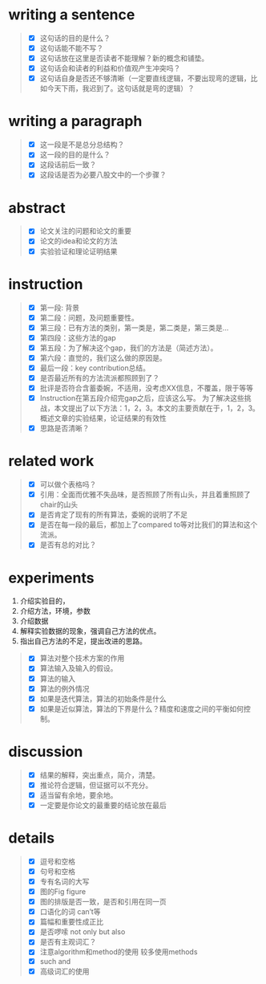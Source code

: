 
# writing a sentence
> - [x] 这句话的目的是什么？
> - [x] 这句话能不能不写？
> - [x] 这句话放在这里是否读者不能理解？新的概念和铺垫。
> - [x] 这句话会和读者的利益和价值观产生冲突吗？
> - [x] 这句话自身是否还不够清晰（一定要直线逻辑，不要出现弯的逻辑，比如今天下雨，我迟到了。这句话就是弯的逻辑）？

# writing a paragraph
> - [x] 这一段是不是总分总结构？
> - [x] 这一段的目的是什么？
> - [x] 这段话前后一致？
> - [x] 这段话是否为必要八股文中的一个步骤？

# abstract
> - [x] 论文关注的问题和论文的重要
> - [x] 论文的idea和论文的方法
> - [x] 实验验证和理论证明结果

# instruction
> - [x] 第一段: 背景
> - [x] 第二段：问题，及问题重要性。
> - [x] 第三段：已有方法的类别，第一类是，第二类是，第三类是…
> - [x] 第四段：这些方法的gap
> - [x] 第五段：为了解决这个gap，我们的方法是（简述方法）。 
> - [x] 第六段：直觉的，我们这么做的原因是。 
> - [x] 最后一段：key contribution总结。 
> - [x] 是否最近所有的方法流派都照顾到了？
> - [x] 批评是否符合含蓄委婉，不适用，没考虑XX信息，不覆盖，限于等等
> - [x] Instruction在第五段介绍完gap之后，应该这么写。 为了解决这些挑战，本文提出了以下方法：1，2，3。本文的主要贡献在于，1，2，3。概述文章的实验结果，论证结果的有效性
> - [x] 思路是否清晰？

# related work
> - [x] 可以做个表格吗？
> - [x] 引用：全面而优雅不失品味，是否照顾了所有山头，并且着重照顾了chair的山头
> - [x] 是否肯定了现有的所有算法，委婉的说明了不足
> - [x] 是否在每一段的最后，都加上了compared to等对比我们的算法和这个流派。 
> - [x] 是否有总的对比？

# experiments
1.	介绍实验目的，
2.	介绍方法，环境，参数
3.	介绍数据
4.	解释实验数据的现象，强调自己方法的优点。
5.	指出自己方法的不足，提出改进的思路。

> - [x] 算法对整个技术方案的作用
> - [x] 算法输入及输入的假设。
> - [x] 算法的输入
> - [x] 算法的例外情况
> - [x] 如果是迭代算法，算法的初始条件是什么
> - [x] 如果是近似算法，算法的下界是什么？精度和速度之间的平衡如何控制。


# discussion

> - [x] 结果的解释，突出重点，简介，清楚。
> - [x] 推论符合逻辑，但证据可以不充分。
> - [x] 适当留有余地，要余地。
> - [x] 一定要是你论文的最重要的结论放在最后


# details
> - [x] 逗号和空格 
> - [x] 句号和空格
> - [x] 专有名词的大写
> - [x] 图的Fig figure
> - [x] 图的排版是否一致，是否和引用在同一页
> - [x] 口语化的词 can’t等
> - [x] 篇幅和重要性成正比
> - [x] 是否啰嗦 not only but also
> - [x] 是否有主观词汇？
> - [x] 注意algorithm和method的使用 较多使用methods
> - [x] such and
> - [x] 高级词汇的使用



